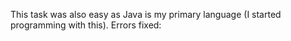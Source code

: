 This task was also easy as Java is my primary language (I started programming with this).
Errors fixed:
